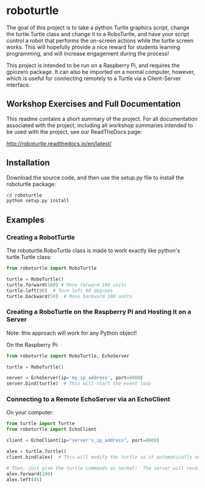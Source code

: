 # roboturtle

The goal of this project is to take a python Turtle graphics script, change the turtle.Turtle class and change it to a RoboTurtle, and have your script control a robot that performs the on-screen actions while the turtle screen works.  This will hopefully provide a nice reward for students learning programming, and will increase engagement during the process!

This project is intended to be run on a Raspberry Pi, and requires the gpiozero package.
It can also be imported on a normal computer, however, which is useful for connecting remotely
to a Turtle via a Client-Server interface.

## Workshop Exercises and Full Documentation

This readme contains a short summary of the project.  For all documentation associated with the project, including all
workshop summaries intended to be used with the project, see our ReadTheDocs page:

http://roboturtle.readthedocs.io/en/latest/

## Installation

Download the source code, and then use the setup.py file to install the roboturtle package:

```bash
cd roboturtle
python setup.py install
```

## Examples

### Creating a RobotTurtle

The roboturtle.RoboTurtle class is made to work exactly like python's turtle.Turtle class:

```python
from roboturtle import RoboTurtle

turtle = RoboTurtle()
turtle.forward(100) # Move forward 100 units
turtle.left(90)  # Turn left 90 degrees
turtle.backward(50)  # Move backward 100 units

```

### Creating a RoboTurtle on the Raspberry Pi and Hosting it on a Server

Note: this approach will work for any Python object!

On the Raspberry Pi:
```python
from roboturtle import RoboTurtle, EchoServer

turtle = RoboTurtle()

server = EchoServer(ip='my_ip_address', port=8000)
server.bind(turtle)  # This will start the event loop
```

### Connecting to a Remote EchoServer via an EchoClient

On your computer:
```python
from turtle import Turtle
from roboturtle import EchoClient

client = EchoClient(ip="server's_ip_address", port=8000)

alex = turtle.Turtle()
client.bind(alex)  # This will modify the turtle so it automatically sends the commands on the client.

# Then, just give the turtle commands as normal!  The server will receive them all.
alex.forward(100)
alex.left(45)
```






